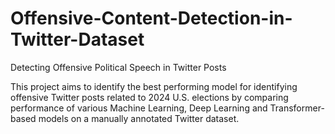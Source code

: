 # Offensive-Content-Detection-in-Twitter-Dataset
Detecting Offensive Political Speech in Twitter Posts

This project aims to identify the best performing model for identifying offensive Twitter posts related to 2024 U.S. elections by comparing performance of various Machine Learning, Deep Learning and Transformer-based models on a manually annotated Twitter dataset.
